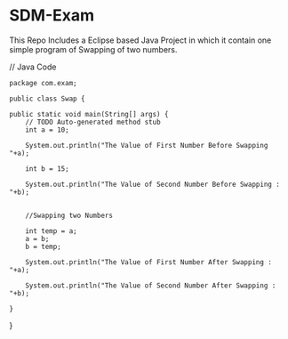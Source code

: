 # SDM-Exam

This Repo Includes a Eclipse based Java Project in which it contain one simple program of Swapping of two numbers.


// Java Code 

    package com.exam;

    public class Swap {

	public static void main(String[] args) {
		// TODO Auto-generated method stub
		int a = 10;
		
		System.out.println("The Value of First Number Before Swapping "+a);
		
		int b = 15;
		
		System.out.println("The Value of Second Number Before Swapping : "+b);
		
		
		//Swapping two Numbers
		
		int temp = a;
		a = b;
		b = temp;
		
		System.out.println("The Value of First Number After Swapping : "+a);
		
		System.out.println("The Value of Second Number After Swapping : "+b);

	}

}

